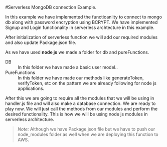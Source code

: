 #Serverless MongoDB connection Example.

In this example we have implemented the functioanlity to connect to mongo db along with password encryption using BCRYPT. We have implemented Signup and Login functionality in serverless archtecture in this example.

After initialization of serverless function we will add our required modules and also update Package.json file.

As we have used <b>node js</b> we made a folder for db and pureFunctions.


<dl>
  <dt>DB</dt>
  <dd>In this folder we have made a basic user model..</dd>

  <dt>PureFunctions</dt>
  <dd>In this folder we have made our methods like generateToken, verifyToken, etc on the pattern we are already following for node js applications.</dd>
</dl>

After this we are going to require all the modules that we will be using in handler.js file and will also make a database connection. 
We are ready to play now. We will just call the methods from our modules and perform the desired functionality. 
This is how we will be using node js modules in serverless architecture.

> *Note:* Although we have Package.json file but we have to push our node_modules folder as well when we are deploying this function to AWS.
